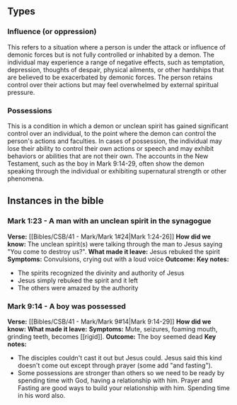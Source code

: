 ```table-of-contents
```

## Types
### Influence (or oppression)
This refers to a situation where a person is under the attack or influence of demonic forces but is not fully controlled or inhabited by a demon. The individual may experience a range of negative effects, such as temptation, depression, thoughts of despair, physical ailments, or other hardships that are believed to be exacerbated by demonic forces. The person retains control over their actions but may feel overwhelmed by external spiritual pressure.
### Possessions
This is a condition in which a demon or unclean spirit has gained significant control over an individual, to the point where the demon can control the person's actions and faculties. In cases of possession, the individual may lose their ability to control their own actions or speech and may exhibit behaviors or abilities that are not their own. The accounts in the New Testament, such as the boy in Mark 9:14-29, often show the demon speaking through the individual or exhibiting supernatural strength or other phenomena.

## Instances in the bible
### Mark 1:23 - A man with an unclean spirit in the synagogue
**Verse:** [[Bibles/CSB/41 - Mark/Mark 1#24|Mark 1:24-26]] 
**How did we know:** The unclean spirit(s) were talking through the man to Jesus saying "You come to destroy us?".
**What made it leave:** Jesus rebuked the spirit
**Symptoms:** Convulsions, crying out with a loud voice
**Outcome:**
**Key notes:**
- The spirits recognized the divinity and authority of Jesus
- Jesus simply rebuked the spirit and it left
- The others were amazed by the authority

### Mark 9:14 - A boy was possessed
**Verse:** [[Bibles/CSB/41 - Mark/Mark 9#14|Mark 9:14-29]] 
**How did we know:**
**What made it leave:**
**Symptoms:** Mute, seizures, foaming mouth, grinding teeth, becomes [[rigid]].
**Outcome:** The boy seemed dead
**Key notes:** 
- The disciples couldn't cast it out but Jesus could. Jesus said this kind doesn't come out except through prayer (some add "and fasting"). 
- Some possessions are stronger than others so we need to be ready by spending time with God, having a relationship with him. Prayer and Fasting are good ways to build your relationship with him. Spending time in his word also.